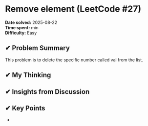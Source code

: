 # Remove element (LeetCode #27)

**Date solved:** 2025-08-22   
**Time spent:**  min  
**Difficulty:** Easy  

## ✔︎ Problem Summary
This problem is to delete the specific number called val from the list.

## ✔︎ My Thinking


## ✔︎ Insights from Discussion


## ✔︎ Key Points
- 

